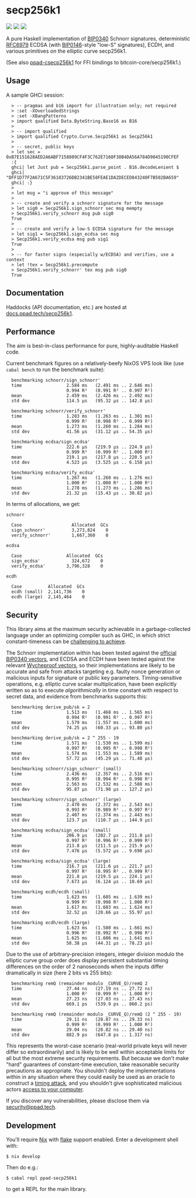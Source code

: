 # secp256k1

[![](https://img.shields.io/hackage/v/ppad-secp256k1?color=blue)](https://hackage.haskell.org/package/ppad-secp256k1)
![](https://img.shields.io/badge/license-MIT-brightgreen)
[![](https://img.shields.io/badge/haddock-secp256k1-lightblue)](https://docs.ppad.tech/secp256k1)

A pure Haskell implementation of [BIP0340][bp340] Schnorr signatures,
deterministic [RFC6979][r6979] ECDSA (with [BIP0146][bp146]-style
"low-S" signatures), ECDH, and various primitives on the elliptic curve
secp256k1.

(See also [ppad-csecp256k1][csecp] for FFI bindings to
bitcoin-core/secp256k1.)

## Usage

A sample GHCi session:

```
  > -- pragmas and b16 import for illustration only; not required
  > :set -XOverloadedStrings
  > :set -XBangPatterns
  > import qualified Data.ByteString.Base16 as B16
  >
  > -- import qualified
  > import qualified Crypto.Curve.Secp256k1 as Secp256k1
  >
  > -- secret, public keys
  > let sec = 0xB7E151628AED2A6ABF7158809CF4F3C762E7160F38B4DA56A784D9045190CFEF
  :{
  ghci| let Just pub = Secp256k1.parse_point . B16.decodeLenient $
  ghci|       "DFF1D77F2A671C5F36183726DB2341BE58FEAE1DA2DECED843240F7B502BA659"
  ghci| :}
  >
  > let msg = "i approve of this message"
  >
  > -- create and verify a schnorr signature for the message
  > let sig0 = Secp256k1.sign_schnorr sec msg mempty
  > Secp256k1.verify_schnorr msg pub sig0
  True
  >
  > -- create and verify a low-S ECDSA signature for the message
  > let sig1 = Secp256k1.sign_ecdsa sec msg
  > Secp256k1.verify_ecdsa msg pub sig1
  True
  >
  > -- for faster signs (especially w/ECDSA) and verifies, use a context
  > let !tex = Secp256k1.precompute
  > Secp256k1.verify_schnorr' tex msg pub sig0
  True
```

## Documentation

Haddocks (API documentation, etc.) are hosted at
[docs.ppad.tech/secp256k1][hadoc].

## Performance

The aim is best-in-class performance for pure, highly-auditable Haskell
code.

Current benchmark figures on a relatively-beefy NixOS VPS look like
(use `cabal bench` to run the benchmark suite):

```
  benchmarking schnorr/sign_schnorr'
  time                 2.584 ms   (2.491 ms .. 2.646 ms)
                       0.994 R²   (0.991 R² .. 0.997 R²)
  mean                 2.459 ms   (2.426 ms .. 2.492 ms)
  std dev              114.5 μs   (95.32 μs .. 142.8 μs)

  benchmarking schnorr/verify_schnorr'
  time                 1.283 ms   (1.263 ms .. 1.301 ms)
                       0.999 R²   (0.998 R² .. 0.999 R²)
  mean                 1.273 ms   (1.260 ms .. 1.284 ms)
  std dev              41.56 μs   (31.12 μs .. 54.35 μs)

  benchmarking ecdsa/sign_ecdsa'
  time                 222.6 μs   (219.9 μs .. 224.9 μs)
                       0.999 R²   (0.999 R² .. 1.000 R²)
  mean                 219.1 μs   (217.8 μs .. 220.5 μs)
  std dev              4.523 μs   (3.525 μs .. 6.158 μs)

  benchmarking ecdsa/verify_ecdsa'
  time                 1.267 ms   (1.260 ms .. 1.276 ms)
                       1.000 R²   (1.000 R² .. 1.000 R²)
  mean                 1.278 ms   (1.273 ms .. 1.286 ms)
  std dev              21.32 μs   (15.43 μs .. 30.82 μs)
```

In terms of allocations, we get:

```
schnorr

  Case                   Allocated  GCs
  sign_schnorr'          3,273,824    0
  verify_schnorr'        1,667,360    0

ecdsa

  Case                 Allocated  GCs
  sign_ecdsa'            324,672    0
  verify_ecdsa'        3,796,328    0

ecdh

  Case          Allocated  GCs
  ecdh (small)  2,141,736    0
  ecdh (large)  2,145,464    0
```

## Security

This library aims at the maximum security achievable in a
garbage-collected language under an optimizing compiler such as GHC, in
which strict constant-timeness can be [challenging to achieve][const].

The Schnorr implementation within has been tested against the [official
BIP0340 vectors][ut340], and ECDSA and ECDH have been tested against
the relevant [Wycheproof vectors][wyche], so their implementations
are likely to be accurate and safe from attacks targeting e.g. faulty
nonce generation or malicious inputs for signature or public key
parameters. Timing-sensitive operations, e.g. elliptic curve scalar
multiplication, have been explicitly written so as to execute
*algorithmically* in time constant with respect to secret data, and
evidence from benchmarks supports this:

```
  benchmarking derive_pub/sk = 2
  time                 1.513 ms   (1.468 ms .. 1.565 ms)
                       0.994 R²   (0.991 R² .. 0.997 R²)
  mean                 1.579 ms   (1.557 ms .. 1.600 ms)
  std dev              74.25 μs   (60.33 μs .. 93.80 μs)

  benchmarking derive_pub/sk = 2 ^ 255 - 19
  time                 1.571 ms   (1.530 ms .. 1.599 ms)
                       0.997 R²   (0.995 R² .. 0.998 R²)
  mean                 1.574 ms   (1.553 ms .. 1.589 ms)
  std dev              57.72 μs   (45.29 μs .. 71.48 μs)

  benchmarking schnorr/sign_schnorr' (small)
  time                 2.436 ms   (2.357 ms .. 2.516 ms)
                       0.995 R²   (0.994 R² .. 0.998 R²)
  mean                 2.563 ms   (2.532 ms .. 2.588 ms)
  std dev              95.87 μs   (71.98 μs .. 127.2 μs)

  benchmarking schnorr/sign_schnorr' (large)
  time                 2.470 ms   (2.372 ms .. 2.543 ms)
                       0.993 R²   (0.989 R² .. 0.997 R²)
  mean                 2.407 ms   (2.374 ms .. 2.443 ms)
  std dev              123.7 μs   (110.7 μs .. 144.9 μs)

  benchmarking ecdsa/sign_ecdsa' (small)
  time                 206.9 μs   (202.7 μs .. 211.8 μs)
                       0.997 R²   (0.996 R² .. 0.999 R²)
  mean                 213.8 μs   (211.5 μs .. 215.9 μs)
  std dev              7.476 μs   (5.572 μs .. 9.698 μs)

  benchmarking ecdsa/sign_ecdsa' (large)
  time                 216.7 μs   (211.6 μs .. 221.7 μs)
                       0.997 R²   (0.995 R² .. 0.999 R²)
  mean                 221.8 μs   (219.5 μs .. 224.1 μs)
  std dev              7.673 μs   (6.124 μs .. 10.69 μs)

  benchmarking ecdh/ecdh (small)
  time                 1.623 ms   (1.605 ms .. 1.639 ms)
                       0.999 R²   (0.998 R² .. 1.000 R²)
  mean                 1.617 ms   (1.603 ms .. 1.624 ms)
  std dev              32.52 μs   (20.66 μs .. 55.97 μs)

  benchmarking ecdh/ecdh (large)
  time                 1.623 ms   (1.580 ms .. 1.661 ms)
                       0.996 R²   (0.992 R² .. 0.998 R²)
  mean                 1.625 ms   (1.606 ms .. 1.641 ms)
  std dev              58.38 μs   (44.31 μs .. 78.23 μs)
```

Due to the use of arbitrary-precision integers, integer division modulo
the elliptic curve group order does display persistent substantial
timing differences on the order of 2 nanoseconds when the inputs differ
dramatically in size (here 2 bits vs 255 bits):

```
  benchmarking remQ (remainder modulo _CURVE_Q)/remQ 2
  time                 27.44 ns   (27.19 ns .. 27.72 ns)
                       1.000 R²   (0.999 R² .. 1.000 R²)
  mean                 27.23 ns   (27.03 ns .. 27.43 ns)
  std dev              669.1 ps   (539.9 ps .. 860.2 ps)

  benchmarking remQ (remainder modulo _CURVE_Q)/remQ (2 ^ 255 - 19)
  time                 29.11 ns   (28.87 ns .. 29.33 ns)
                       0.999 R²   (0.999 R² .. 1.000 R²)
  mean                 29.04 ns   (28.82 ns .. 29.40 ns)
  std dev              882.9 ps   (647.8 ps .. 1.317 ns)
```

This represents the worst-case scenario (real-world private keys will
never differ so extraordinarily) and is likely to be well within
acceptable limits for all but the most extreme security requirements.
But because we don't make "hard" guarantees of constant-time execution,
take reasonable security precautions as appropriate. You shouldn't
deploy the implementations within in any situation where they could
easily be used as an oracle to construct a [timing attack][timea],
and you shouldn't give sophisticated malicious actors [access to your
computer][flurl].

If you discover any vulnerabilities, please disclose them via
security@ppad.tech.

## Development

You'll require [Nix][nixos] with [flake][flake] support enabled. Enter a
development shell with:

```
$ nix develop
```

Then do e.g.:

```
$ cabal repl ppad-secp256k1
```

to get a REPL for the main library.

[bp340]: https://github.com/bitcoin/bips/blob/master/bip-0340.mediawiki
[ut340]: https://github.com/bitcoin/bips/blob/master/bip-0340/test-vectors.csv
[bp146]: https://github.com/bitcoin/bips/blob/master/bip-0146.mediawiki
[r6979]: https://www.rfc-editor.org/rfc/rfc6979
[nixos]: https://nixos.org/
[flake]: https://nixos.org/manual/nix/unstable/command-ref/new-cli/nix3-flake.html
[hadoc]: https://docs.ppad.tech/secp256k1
[wyche]: https://github.com/C2SP/wycheproof
[timea]: https://en.wikipedia.org/wiki/Timing_attack
[flurl]: https://eprint.iacr.org/2014/140.pdf
[const]: https://www.chosenplaintext.ca/articles/beginners-guide-constant-time-cryptography.html
[csecp]: https://git.ppad.tech/csecp256k1
